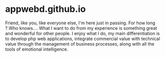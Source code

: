 # appwebd.github.io
Friend, like you, like everyone else, I'm here just in passing. For how long ?.Who knows…. What I want to do from my experience is something great and wonderful for other people. I enjoy what I do, my main differentiation is to develop php web applications, integrate commercial value with technical value through the management of business processes, along with all the tools of emotional intelligence.
